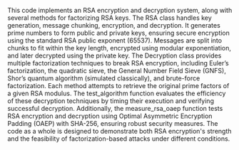 This code implements an RSA encryption and decryption system, along with several methods for factorizing RSA keys. The RSA class handles key generation, message chunking, encryption, and decryption. 
It generates prime numbers to form public and private keys, ensuring secure encryption using the standard RSA public exponent (65537). 
Messages are split into chunks to fit within the key length, encrypted using modular exponentiation, and later decrypted using the private key. 
The Decryption class provides multiple factorization techniques to break RSA encryption, including Euler’s factorization, the quadratic sieve, the General Number Field Sieve (GNFS), Shor’s quantum algorithm (simulated classically), and brute-force factorization. Each method attempts to retrieve the original prime factors of a given RSA modulus. 
The test_algorithm function evaluates the efficiency of these decryption techniques by timing their execution and verifying successful decryption.
Additionally, the measure_rsa_oaep function tests RSA encryption and decryption using Optimal Asymmetric Encryption Padding (OAEP) with SHA-256, ensuring robust security measures. 
The code as a whole is designed to demonstrate both RSA encryption's strength and the feasibility of factorization-based attacks under different conditions.
